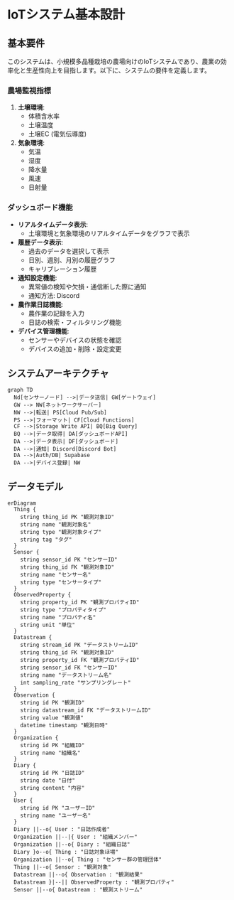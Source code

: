 # IoTシステム基本設計

## 基本要件

このシステムは、小規模多品種栽培の農場向けのIoTシステムであり、農業の効率化と生産性向上を目指します。以下に、システムの要件を定義します。

### 農場監視指標

1. **土壌環境**:
   - 体積含水率
   - 土壌温度
   - 土壌EC (電気伝導度)
2. **気象環境**:
   - 気温
   - 湿度
   - 降水量
   - 風速
   - 日射量

### ダッシュボード機能

- **リアルタイムデータ表示**:
  - 土壌環境と気象環境のリアルタイムデータをグラフで表示
- **履歴データ表示**:
  - 過去のデータを選択して表示
  - 日別、週別、月別の履歴グラフ
  - キャリブレーション履歴
- **通知設定機能**:
  - 異常値の検知や欠損・通信断した際に通知
  - 通知方法: Discord
- **農作業日誌機能**:
  - 農作業の記録を入力
  - 日誌の検索・フィルタリング機能
- **デバイス管理機能**:
  - センサーやデバイスの状態を確認
  - デバイスの追加・削除・設定変更

## システムアーキテクチャ

```mermaid
graph TD
  Nd[センサーノード] -->|データ送信| GW[ゲートウェイ]
  GW --> NW[ネットワークサーバー]
  NW -->|転送| PS[Cloud Pub/Sub]
  PS -->|フォーマット| CF[Cloud Functions]
  CF -->|Storage Write API| BQ[Big Query]
  BQ -->|データ取得| DA[ダッシュボードAPI]
  DA -->|データ表示| DF[ダッシュボード]
  DA -->|通知| Discord[Discord Bot]
  DA -->|Auth/DB| Supabase
  DA -->|デバイス登録| NW
```

## データモデル

```mermaid
erDiagram
  Thing {
    string thing_id PK "観測対象ID"
    string name "観測対象名"
    string type "観測対象タイプ"
    string tag "タグ"
  }
  Sensor {
    string sensor_id PK "センサーID"
    string thing_id FK "観測対象ID"
    string name "センサー名"
    string type "センサータイプ"
  }
  ObservedProperty {
    string property_id PK "観測プロパティID"
    string type "プロパティタイプ"
    string name "プロパティ名"
    string unit "単位"
  }
  Datastream {
    string stream_id PK "データストリームID"
    string thing_id FK "観測対象ID"
    string property_id FK "観測プロパティID"
    string sensor_id FK "センサーID"
    string name "データストリーム名"
    int sampling_rate "サンプリングレート"
  }
  Observation {
    string id PK "観測ID"
    string datastream_id FK "データストリームID"
    string value "観測値"
    datetime timestamp "観測日時"
  }
  Organization {
    string id PK "組織ID"
    string name "組織名"
  }
  Diary {
    string id PK "日誌ID"
    string date "日付"
    string content "内容"
  }
  User {
    string id PK "ユーザーID"
    string name "ユーザー名"
  }
  Diary ||--o{ User : "日誌作成者"
  Organization ||--|{ User : "組織メンバー"
  Organization ||--o{ Diary : "組織日誌"
  Diary }o--o{ Thing : "日誌対象ほ場"
  Organization ||--o{ Thing : "センサー群の管理団体"
  Thing ||--o{ Sensor : "観測対象"
  Datastream ||--o{ Observation : "観測結果"
  Datastream }|--|| ObservedProperty : "観測プロパティ"
  Sensor ||--o{ Datastream : "観測ストリーム"
```
